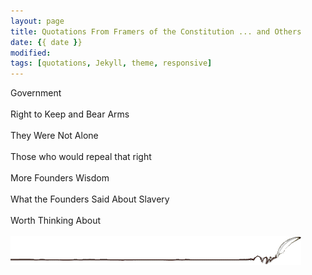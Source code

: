 ```yaml
---
layout: page
title: Quotations From Framers of the Constitution ... and Others  
date: {{ date }}
modified:
tags: [quotations, Jekyll, theme, responsive]
---
```


Government  
<br> 
Right to Keep and Bear Arms  
<br>
They Were Not Alone  
<br>
Those who would repeal that right  
<br>
More Founders Wisdom  
<br>
What the Founders Said About Slavery  
<br>
Worth Thinking About  
<br>
![quill](../images/quill.gif "Quill Image")